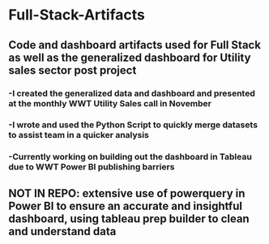 # Full-Stack-Artifacts
## Code and dashboard artifacts used for Full Stack as well as the generalized dashboard for Utility sales sector post project 
### -I created the generalized data and dashboard and presented at the monthly WWT Utility Sales call in November 
### -I wrote and used the Python Script to quickly merge datasets to assist team in a quicker analysis 
### -Currently working on building out the dashboard in Tableau due to WWT Power BI publishing barriers 
## NOT IN REPO: extensive use of powerquery in Power BI to ensure an accurate and insightful dashboard, using tableau prep builder to clean and understand data 
